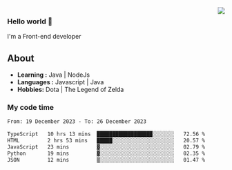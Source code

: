 <img align='right' src="https://github-readme-stats.vercel.app/api?username=jumodada&show_icons=true&theme=vue">

### Hello world 👋

I'm a Front-end developer 
    
## About
-  **Learning :** Java | NodeJs
-  **Languages :** Javascript | Java
-  **Hobbies:** Dota | The Legend of Zelda

### My code time

<!--START_SECTION:waka-->

```txt
From: 19 December 2023 - To: 26 December 2023

TypeScript   10 hrs 13 mins  ██████████████████░░░░░░░   72.56 %
HTML         2 hrs 53 mins   █████░░░░░░░░░░░░░░░░░░░░   20.57 %
JavaScript   23 mins         ▓░░░░░░░░░░░░░░░░░░░░░░░░   02.79 %
Python       19 mins         ▓░░░░░░░░░░░░░░░░░░░░░░░░   02.35 %
JSON         12 mins         ▒░░░░░░░░░░░░░░░░░░░░░░░░   01.47 %
```

<!--END_SECTION:waka-->
